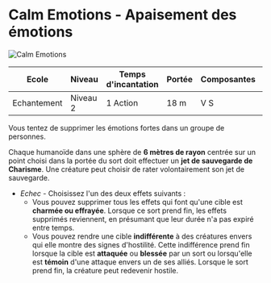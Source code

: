 # Calm Emotions - Apaisement des émotions
![Calm Emotions](../.../_images/calm_emotions.png)

|Ecole|Niveau|Temps d'incantation|Portée|Composantes|Durée|
|-|-|-|-|-|-|
|Echantement|Niveau 2|1 Action|18 m|V S|Concentration, 1 minute|

Vous tentez de supprimer les émotions fortes dans un groupe de personnes. 

Chaque humanoïde dans une sphère de **6 mètres de rayon** centrée sur un point choisi dans la portée du sort doit effectuer un **jet de sauvegarde de Charisme**. Une créature peut choisir de rater volontairement son jet de sauvegarde. 

* *Echec* - Choisissez l'un des deux effets suivants :
    * Vous pouvez supprimer tous les effets qui font qu'une cible est **charmée ou effrayée**. Lorsque ce sort prend fin, les effets supprimés reviennent, en présumant que leur durée n'a pas expiré entre temps.
    * Vous pouvez rendre une cible **indifférente** à des créatures envers qui elle montre des signes d'hostilité. Cette indifférence prend fin lorsque la cible est **attaquée** ou **blessée** par un sort ou lorsqu'elle est **témoin** d'une attaque envers un de ses alliés. Lorsque le sort prend fin, la créature peut redevenir hostile.